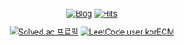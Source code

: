 <div align="center">

[![Blog](https://img.shields.io/badge/korecmblog-com-3776ab.svg?&style=flat-square&logo=Bloglovin&logoColor=white)](https://korecmblog.com)
[![Hits](https://hits.seeyoufarm.com/api/count/incr/badge.svg?url=https%3A%2F%2Fgithub.com%2Fkorecm&count_bg=%23FFA200&title_bg=%23565656&icon=codeforces.svg&icon_color=%23FFA200&title=+hits+&edge_flat=true)](https://github.com/korecm)
</div>

<div align="center">

[![Solved.ac 프로필](http://mazassumnida.wtf/api/mini/generate_badge?boj=eatingcookieman)](https://solved.ac/eatingcookieman)
[![LeetCode user korECM](https://img.shields.io/badge/dynamic/json?style=flat-square&labelColor=black&color=%23ffa116&label=LeetCode&query=solved&url=https%3A%2F%2Fbadge.xyli.tech/%2Fapi%2Fusers%2FkorECM&logo=leetcode&logoColor=yellow)](https://leetcode.com/korECM/)

</div>
